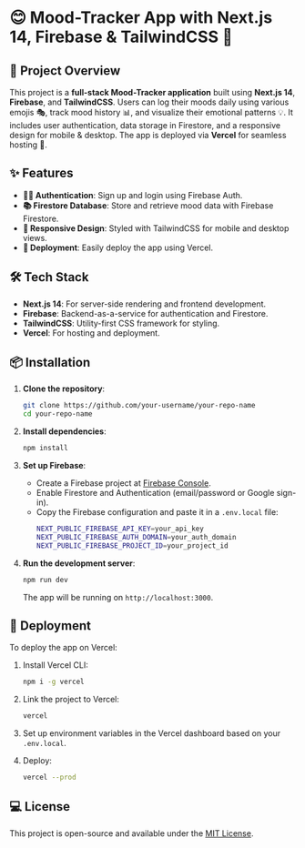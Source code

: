 # 😊 Mood-Tracker App with Next.js 14, Firebase & TailwindCSS 🎨

## 🌟 Project Overview

This project is a **full-stack Mood-Tracker application** built using **Next.js 14**, **Firebase**, and **TailwindCSS**. Users can log their moods daily using various emojis 🎭, track mood history 📊, and visualize their emotional patterns 💡. It includes user authentication, data storage in Firestore, and a responsive design for mobile & desktop. The app is deployed via **Vercel** for seamless hosting 🚀.

## ✨ Features

- **🧑‍💻 Authentication**: Sign up and login using Firebase Auth.
- **📚 Firestore Database**: Store and retrieve mood data with Firebase Firestore.
- **📱 Responsive Design**: Styled with TailwindCSS for mobile and desktop views.
- **🚀 Deployment**: Easily deploy the app using Vercel.

## 🛠️ Tech Stack

- **Next.js 14**: For server-side rendering and frontend development.
- **Firebase**: Backend-as-a-service for authentication and Firestore.
- **TailwindCSS**: Utility-first CSS framework for styling.
- **Vercel**: For hosting and deployment.

## 📦 Installation

1. **Clone the repository**:
   ```bash
   git clone https://github.com/your-username/your-repo-name
   cd your-repo-name
   ```

2. **Install dependencies**:
   ```bash
   npm install
   ```

3. **Set up Firebase**:
   - Create a Firebase project at [Firebase Console](https://console.firebase.google.com/).
   - Enable Firestore and Authentication (email/password or Google sign-in).
   - Copy the Firebase configuration and paste it in a `.env.local` file:
     ```bash
     NEXT_PUBLIC_FIREBASE_API_KEY=your_api_key
     NEXT_PUBLIC_FIREBASE_AUTH_DOMAIN=your_auth_domain
     NEXT_PUBLIC_FIREBASE_PROJECT_ID=your_project_id
     ```

4. **Run the development server**:
   ```bash
   npm run dev
   ```
   The app will be running on `http://localhost:3000`.

## 🚀 Deployment

To deploy the app on Vercel:

1. Install Vercel CLI:
   ```bash
   npm i -g vercel
   ```

2. Link the project to Vercel:
   ```bash
   vercel
   ```

3. Set up environment variables in the Vercel dashboard based on your `.env.local`.

4. Deploy:
   ```bash
   vercel --prod
   ```

## 💻 License

This project is open-source and available under the [MIT License](LICENSE).
